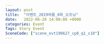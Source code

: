 ```yaml
---
layout: post
title:  "이벤트_2019여름_0화_오프닝"
date:   2022-06-26 14:00:00 +0000
categories: Event
Tags: Story Event
SceneCode: ["scene_evt190627_cp0_q1_s10"]
---
```

